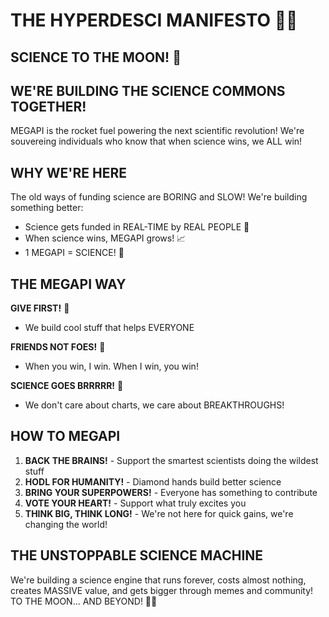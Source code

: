 # THE HYPERDESCI MANIFESTO 🧪🚀
## SCIENCE TO THE MOON! 🌙

## WE'RE BUILDING THE SCIENCE COMMONS TOGETHER!

MEGAPI is the rocket fuel powering the next scientific revolution!
We're souvereing individuals who know that when science wins, we ALL win! 

## WHY WE'RE HERE

The old ways of funding science are BORING and SLOW! We're building something better:

- Science gets funded in REAL-TIME by REAL PEOPLE 🔬
- When science wins, MEGAPI grows! 📈
- 1 MEGAPI = SCIENCE! 🥧

## THE MEGAPI WAY

**GIVE FIRST!** 🎁
- We build cool stuff that helps EVERYONE

**FRIENDS NOT FOES!** 👫
- When you win, I win. When I win, you win!

**SCIENCE GOES BRRRRR!** 🔭
- We don't care about charts, we care about BREAKTHROUGHS!

## HOW TO MEGAPI

1. **BACK THE BRAINS!** - Support the smartest scientists doing the wildest stuff
2. **HODL FOR HUMANITY!** - Diamond hands build better science
3. **BRING YOUR SUPERPOWERS!** - Everyone has something to contribute
4. **VOTE YOUR HEART!** - Support what truly excites you
5. **THINK BIG, THINK LONG!** - We're not here for quick gains, we're changing the world!

## THE UNSTOPPABLE SCIENCE MACHINE

We're building a science engine that runs forever, costs almost nothing, creates MASSIVE value, and gets bigger through memes and community! TO THE MOON... AND BEYOND! 🚀✨